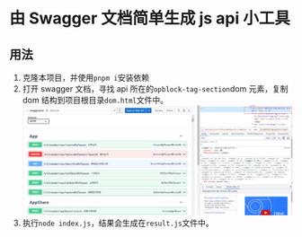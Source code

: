 # 由 Swagger 文档简单生成 js api 小工具

## 用法

1. 克隆本项目，并使用`pnpm i`安装依赖
2. 打开 swagger 文档，寻找 api 所在的`opblock-tag-section`dom 元素，复制 dom 结构到项目根目录`dom.html`文件中。
   ![](1.png)
3. 执行`node index.js`，结果会生成在`result.js`文件中。
